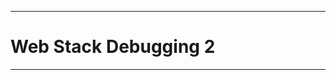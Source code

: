 --------------------------------------------------------------------------
#			Web Stack Debugging 2
--------------------------------------------------------------------------
